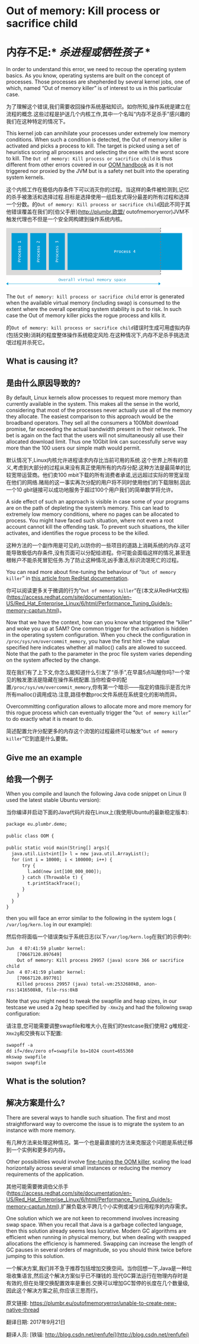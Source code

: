 # Out of memory: **Kill process or sacrifice child**

# 内存不足:* *杀进程或牺牲孩子* *

In order to understand this error, we need to recoup the operating system basics. As you know, operating systems are built on the concept of processes. Those processes are shepherded by several kernel jobs, one of which, named “Out of memory killer” is of interest to us in this particular case.

为了理解这个错误,我们需要收回操作系统基础知识。如你所知,操作系统是建立在流程的概念.这些过程是护送几个内核工作,其中一个名叫“内存不足杀手”感兴趣的我们在这种特定的情况下。

This kernel job can annihilate your processes under extremely low memory conditions. When such a condition is detected, the Out of memory killer is activated and picks a process to kill. The target is picked using a set of heuristics scoring all processes and selecting the one with the worst score to kill. The `Out of memory: Kill process or sacrifice child` is thus different from other errors covered in our [OOM handbook](http://plumbr.eu/outofmemoryerror) as it is not triggered nor proxied by the JVM but is a safety net built into the operating system kernels.

这个内核工作在极低内存条件下可以消灭你的过程。当这样的条件被检测到,记忆的杀手被激活和选择过程.目标是选择使用一组启发式得分最差的所有过程和选择一个分数。的`Out of memory: Kill process or sacrifice child`因此不同于其他错误覆盖在我们的[伯父手册](http://plumbr.欧盟/ outofmemoryerror)JVM不触发代理也不但是一个安全网构建到操作系统内核。


![out of memory linux kernel](./08_01_out-of-memory-kill-process-or-sacrifice-child.png)



The `Out of memory: kill process or sacrifice child` error is generated when the available virtual memory (including swap) is consumed to the extent where the overall operating system stability is put to risk. In such case the Out of memory killer picks the rogue process and kills it.

的`Out of memory: kill process or sacrifice child`错误时生成可用虚拟内存(包括交换)消耗的程度整体操作系统稳定风险.在这种情况下,内存不足杀手挑选流氓过程并杀死它。

## What is causing it?

## 是由什么原因导致的?

By default, Linux kernels allow processes to request more memory than currently available in the system. This makes all the sense in the world, considering that most of the processes never actually use all of the memory they allocate. The easiest comparison to this approach would be the broadband operators. They sell all the consumers a 100Mbit download promise, far exceeding the actual bandwidth present in their network. The bet is again on the fact that the users will not simultaneously all use their allocated download limit. Thus one 10Gbit link can successfully serve way more than the 100 users our simple math would permit.

默认情况下,Linux内核允许进程请求内存比当前可用的系统.这个世界上所有的意义,考虑到大部分的过程从来没有真正使用所有的内存分配.这种方法是最简单的比较宽带运营商。他们卖100 mbit下载的所有消费者承诺,远远超过实际的带宽呈现在他们的网络.赌局的这一事实再次分配的用户将不同时使用他们的下载限制.因此一个10 gbit链接可以成功地服务于超过100个用户我们的简单数学将允许。

A side effect of such an approach is visible in case some of your programs are on the path of depleting the system’s memory. This can lead to extremely low memory conditions, where no pages can be allocated to process. You might have faced such situation, where not even a root account cannot kill the offending task. To prevent such situations, the killer activates, and identifies the rogue process to be the killed.

这种方法的一个副作用是可见的,以防你的一些项目的道路上消耗系统的内存.这可能导致极低内存条件,没有页面可以分配给进程。你可能会面临这样的情况,甚至连根帐户不能杀死冒犯任务.为了防止这种情况,凶手激活,标识流氓死亡的过程。

You can read more about fine-tuning the behaviour of “`Out of memory killer`” in [this article from RedHat documentation](https://access.redhat.com/site/documentation/en-US/Red_Hat_Enterprise_Linux/6/html/Performance_Tuning_Guide/s-memory-captun.html).

你可以阅读更多关于微调的行为”`Out of memory killer`“在(本文从RedHat文档)(https://access.redhat.com/site/documentation/en-US/Red_Hat_Enterprise_Linux/6/html/Performance_Tuning_Guide/s-memory-captun.html)。

Now that we have the context, how can you know what triggered the “killer” and woke you up at 5AM? One common trigger for the activation is hidden in the operating system configuration. When you check the configuration in `/proc/sys/vm/overcommit_memory`, you have the first hint – the value specified here indicates whether all malloc() calls are allowed to succeed. Note that the path to the parameter in the proc file system varies depending on the system affected by the change.

现在我们有了上下文,你怎么能知道什么引发了“杀手”,在早晨5点叫醒你吗?一个常见的触发激活是隐藏在操作系统配置.当你检查中的配置`/proc/sys/vm/overcommit_memory`,你有第一个暗示——指定的值指示是否允许所有malloc()调用成功.注意,路径参数proc文件系统在系统变化的影响而异。

Overcommitting configuration allows to allocate more and more memory for this rogue process which can eventually trigger the “`Out of memory killer`” to do exactly what it is meant to do.

简述配置允许分配更多的内存这个流氓的过程最终可以触发”`Out of memory killer`“它到底是什么要做。

## Give me an example

## 给我一个例子

When you compile and launch the following Java code snippet on Linux (I used the latest stable Ubuntu version):

当你编译并启动下面的Java代码片段在Linux上(我使用Ubuntu的最新稳定版本):

```
package eu.plumbr.demo;

public class OOM {

public static void main(String[] args){
  java.util.List<int[]> l = new java.util.ArrayList();
  for (int i = 10000; i < 100000; i++) {
      try {
        l.add(new int[100_000_000]);
      } catch (Throwable t) {
        t.printStackTrace();
      }
    }
  }
}
```



then you will face an error similar to the following in the system logs ( `/var/log/kern.log` in our example):

然后你将面临一个错误类似于系统日志(以下`/var/log/kern.log`在我们的示例中):

```
Jun  4 07:41:59 plumbr kernel: 
	[70667120.897649]
	Out of memory: Kill process 29957 (java) score 366 or sacrifice child
Jun  4 07:41:59 plumbr kernel: 
	[70667120.897701]
	Killed process 29957 (java) total-vm:2532680kB, anon-rss:1416508kB, file-rss:0kB
```



Note that you might need to tweak the swapfile and heap sizes, in our testcase we used a 2g heap specified by `-Xmx2g` and had the following swap configuration:

请注意,您可能需要调整swapfile和堆大小,在我们的testcase我们使用2 g堆规定`-Xmx2g`和交换有以下配置:

```
swapoff -a 
dd if=/dev/zero of=swapfile bs=1024 count=655360
mkswap swapfile
swapon swapfile
```



## What is the solution?

## 解决方案是什么?

There are several ways to handle such situation. The first and most straightforward way to overcome the issue is to migrate the system to an instance with more memory.

有几种方法来处理这种情况。第一个也是最直接的方法来克服这个问题是系统迁移到一个实例和更多的内存。

Other possibilities would involve [fine-tuning the OOM killer](https://access.redhat.com/site/documentation/en-US/Red_Hat_Enterprise_Linux/6/html/Performance_Tuning_Guide/s-memory-captun.html), scaling the load horizontally across several small instances or reducing the memory requirements of the application.

其他可能需要微调伯父杀手(https://access.redhat.com/site/documentation/en-US/Red_Hat_Enterprise_Linux/6/html/Performance_Tuning_Guide/s-memory-captun.html),扩展负载水平跨几个小实例或减少应用程序的内存需求。

One solution which we are not keen to recommend involves increasing swap space. When you recall that Java is a garbage collected language, then this solution already seems less lucrative. Modern GC algorithms are efficient when running in physical memory, but when dealing with swapped allocations the efficiency is hammered. Swapping can increase the length of GC pauses in several orders of magnitude, so you should think twice before jumping to this solution.

一个解决方案,我们并不急于推荐包括增加交换空间。当你回想一下,Java是一种垃圾收集语言,然后这个解决方案似乎已不赚钱的.现代GC算法运行在物理内存时是有效的,但在处理交换配置效率是重创.交换可以增加GC暂停的长度在几个数量级,因此这个解决方案之前,你应该三思而行。




原文链接: <https://plumbr.eu/outofmemoryerror/unable-to-create-new-native-thread>

翻译日期: 2017年9月21日

翻译人员: [铁锚: http://blog.csdn.net/renfufei](http://blog.csdn.net/renfufei)


